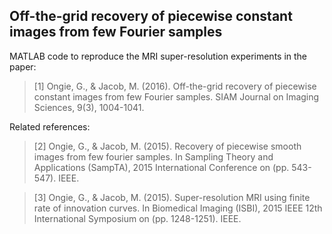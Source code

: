 ## Off-the-grid recovery of piecewise constant images from few Fourier samples

MATLAB code to reproduce the MRI super-resolution experiments in the paper:

> [1] Ongie, G., & Jacob, M. (2016). Off-the-grid recovery of piecewise constant images from few Fourier samples. SIAM Journal on Imaging Sciences, 9(3), 1004-1041.

Related references:

> [2] Ongie, G., & Jacob, M. (2015). Recovery of piecewise smooth images from few fourier samples. In Sampling Theory and Applications (SampTA), 2015 International Conference on (pp. 543-547). IEEE.

> [3] Ongie, G., & Jacob, M. (2015). Super-resolution MRI using finite rate of innovation curves. In Biomedical Imaging (ISBI), 2015 IEEE 12th International Symposium on (pp. 1248-1251). IEEE.